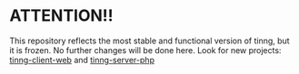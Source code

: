 ATTENTION!!
===========

This repository reflects the most stable and functional version of tinng, but it is frozen. No further changes will be done here. Look for new 
projects: [tinng-client-web](https://github.com/lerayne/tinng-client-web) and [tinng-server-php](https://github.com/lerayne/tinng-server-php)